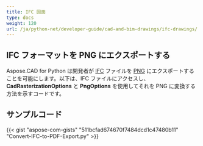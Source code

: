 ```yaml
---
title: IFC 図面
type: docs
weight: 120
url: /ja/python-net/developer-guide/cad-and-bim-drawings/ifc-drawings/
---
```


## **IFC フォーマットを PNG にエクスポートする**

Aspose.CAD for Python は開発者が [IFC](https://docs.fileformat.com/cad/ifc/) ファイルを [PNG](https://docs.fileformat.com/image/png/) にエクスポートすることを可能にします。以下は、IFC ファイルにアクセスし、**CadRasterizationOptions** と **PngOptions** を使用してそれを PNG に変換する方法を示すコードです。

## サンプルコード

{{< gist "aspose-com-gists" "511bcfad674670f7484dcd1c47480b11" "Convert-IFC-to-PDF-Export.py" >}}
